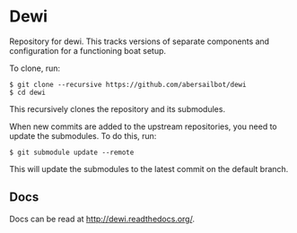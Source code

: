 Dewi
====

Repository for dewi. This tracks versions of separate components and
configuration for a functioning boat setup.

To clone, run:

    $ git clone --recursive https://github.com/abersailbot/dewi
    $ cd dewi

This recursively clones the repository and its submodules.

When new commits are added to the upstream repositories, you need to update the
submodules. To do this, run:

    $ git submodule update --remote

This will update the submodules to the latest commit on the default branch.

Docs
----

Docs can be read at http://dewi.readthedocs.org/.
